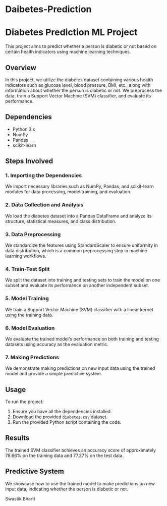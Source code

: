 # Daibetes-Prediction
# Diabetes Prediction ML Project

This project aims to predict whether a person is diabetic or not based on certain health indicators using machine learning techniques.

## Overview

In this project, we utilize the diabetes dataset containing various health indicators such as glucose level, blood pressure, BMI, etc., along with information about whether the person is diabetic or not. We preprocess the data, train a Support Vector Machine (SVM) classifier, and evaluate its performance.

## Dependencies

- Python 3.x
- NumPy
- Pandas
- scikit-learn

## Steps Involved

### 1. Importing the Dependencies

We import necessary libraries such as NumPy, Pandas, and scikit-learn modules for data processing, model training, and evaluation.

### 2. Data Collection and Analysis

We load the diabetes dataset into a Pandas DataFrame and analyze its structure, statistical measures, and class distribution.

### 3. Data Preprocessing

We standardize the features using StandardScaler to ensure uniformity in data distribution, which is a common preprocessing step in machine learning workflows.

### 4. Train-Test Split

We split the dataset into training and testing sets to train the model on one subset and evaluate its performance on another independent subset.

### 5. Model Training

We train a Support Vector Machine (SVM) classifier with a linear kernel using the training data.

### 6. Model Evaluation

We evaluate the trained model's performance on both training and testing datasets using accuracy as the evaluation metric.

### 7. Making Predictions

We demonstrate making predictions on new input data using the trained model and provide a simple predictive system.

## Usage

To run the project:

1. Ensure you have all the dependencies installed.
2. Download the provided `diabetes.csv` dataset.
3. Run the provided Python script containing the code.

## Results

The trained SVM classifier achieves an accuracy score of approximately 78.66% on the training data and 77.27% on the test data.

## Predictive System

We showcase how to use the trained model to make predictions on new input data, indicating whether the person is diabetic or not.

Swastik Bharti
